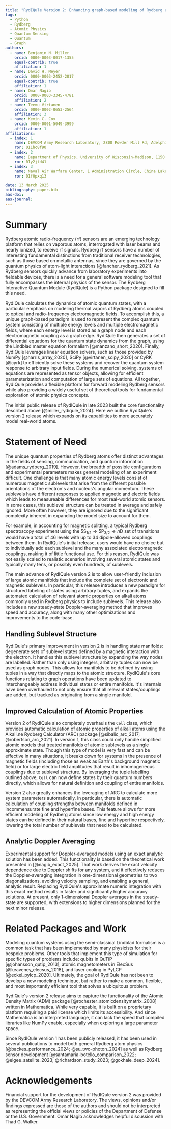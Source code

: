 ```yaml
---
title: "RydIQule Version 2: Enhancing graph-based modeling of Rydberg atoms"
tags:
  - Python
  - Rydberg
  - Atomic Physics
  - Quantum Sensing
  - Quantum
  - Graph
authors:
  - name: Benjamin N. Miller
    orcid: 0000-0003-0017-1355
    equal-contrib: true
    affiliation: 1 
  - name: David H. Meyer
    orcid: 0000-0003-2452-2017
    equal-contrib: true
    affiliation: 1
  - name: Omar Nagib
    orcid: 0000-0003-3345-4781
    affiliation: 2
  - name: Teemu Virtanen
    orcid: 0000-0002-0653-2564
    affiliation: 3
  - name: Kevin C. Cox
    orcid: 0000-0001-5049-3999
    affiliation: 1
affiliations:
  - index: 1
    name: DEVCOM Army Research Laboratory, 2800 Powder Mill Rd, Adelphi, MD, 20783, USA
    ror: 011hc8f90
  - index: 2
    name: Department of Physics, University of Wisconsin-Madison, 1150 University Avenue, Madison, WI, 53706, USA
    ror: 01y2jtd41
  - index: 3
    name: Naval Air Warfare Center, 1 Administration Circle, China Lake, CA, 93555, USA
    ror: 01f0pxq13

date: 13 March 2025
bibliography: paper.bib
aas-doi: 
aas-journal:
---
```

# Summary
<!--- This is an HTML comment in Markdown -->
<!--- EACH SENTENCE SHOULD BE A NEWLINE --->
Rydberg atomic radio-frequency (rf) sensors are an emerging technology platform that relies on vaporous atoms, interrogated with laser beams and nearly ionized, to receive rf signals.
Rydberg rf sensors have a number of interesting fundamental distinctions from traditional receiver technologies,
such as those based on metallic antennas,
since they are governed by the quantum physics of atom-light interactions [@fancher_rydberg_2021].
As Rydberg sensors quickly advance from laboratory experiments into fieldable devices,
there is a need for a general software modeling tool that fully encompasses the internal physics of the sensor.
The Rydberg Interactive Quantum Module (RydIQule) is a Python package designed to fill this need.

RydIQule calculates the dynamics of atomic quantum states,
with a particular emphasis on modeling thermal vapors of Rydberg atoms coupled to optical and radio-frequency electromagnetic fields.
To accomplish this, a unique graph-based paradigm is used to represent the complex quantum system consisting of multiple energy levels and multiple electromagnetic fields,
where each energy level is stored as a graph node and each electromagnetic coupling as a graph edge.
RydIQule then generates a set of differential equations for the quantum state dynamics from the graph,
using the Lindblad master equation formalism [@manzano_short_2020].
Finally, RydIQule leverages linear equation solvers,
such as those provided by NumPy [@harris_array_2020], SciPy [@virtanen_scipy_2020] or CyRK [@cyrk]
to efficiently solve these systems and recover the quantum system response to arbitrary input fields.
During the numerical solving, systems of equations are represented as tensor objects,
allowing for efficient parameterization and computation of large sets of equations.
All together, RydIQule provides a flexible platform for forward modeling Rydberg sensors while also providing a widely useful set of theoretical tools for fundamental exploration of atomic physics concepts.

The initial public release of RydIQule in late 2023 built the core functionality described above [@miller_rydiqule_2024].
Here we outline RydIQule's version 2 release which expands on its capabilities to more accurately model real-world atoms.

# Statement of Need

The unique quantum properties of Rydberg atoms offer distinct advantages in the fields of sensing, communication,
and quantum information [@adams_rydberg_2019].
However, the breadth of possible configurations and experimental parameters makes general modeling of an experiment difficult.
One challenge is that many atomic energy levels consist of numerous magnetic sublevels that arise from the different possible orientations of the electron's and nucleus's angular momentum.
These sublevels have different responses to applied magnetic and electric fields which leads to measureable differences for most real-world atomic sensors.
In some cases, this sublevel structure can be treated in average and safely ignored.
More often however, they are ignored due to the significant complexity inherent in expanding the model size to account for them.

For example, in accounting for magnetic splitting,
a typical Rydberg spectroscopy experiment using the $5\text{S}_{1/2}\rightarrow5\text{P}_{3/2}\rightarrow n\text{D}$ set of transitions would have a total of 46 levels with up to 34 dipole-allowed couplings between them.
In RydIQule's initial release, users would have no choice but to individually add each sublevel and the many associated electromagnetic couplings, making it of little functional use.
For this reason, RydIQule was not easily scaled to realistic scenarios involving several atomic states and typically many tens, or possibly even hundreds, of sublevels.

The main advance of RydIQule version 2 is to allow user-friendly inclusion of large atomic manifolds that include the complete set of electronic and magnetic sublevels.
In particular, this release introduces a new paradigm for structured labeling of states using arbitrary tuples,
and expands the automated calculation of relevant atomic properties on alkali atoms commonly used in Rydberg physics
to include sublevels.
This release also includes a new steady-state Doppler-averaging method that improves speed and accuracy,
along with many other optimizations and improvements to the code-base.

## Handling Sublevel Structure

RydIQule's primary improvement in version 2 is in handling state manifolds: degenerate sets of sublevel states defined by a magnetic interaction with the electron.
It handles this sublevel structure by expanding the way nodes are labelled.
Rather than only using integers, arbitrary tuples can now be used as graph nodes.
This allows for manifolds to be defined by using tuples in a way that directly maps to the atomic structure.
RydIQule's core functions relating to graph operations have been updated to interchangeably address individual states or entire manifolds.
It's internals have been overhauled to not only ensure that all relevant states/couplings are added, but tracked as originating from a single manifold.

## Improved Calculation of Atomic Properties

Version 2 of RydIQule also completely overhauls the `Cell` class, which provides automatic calculation of atomic properties of alkali atoms
using the Alkali.ne Rydberg Calculator (ARC) package [@sibalic_arc_2017; @robertson_arc_2021].
In version 1, this class could only handle simplified atomic models that treated manifolds of atomic sublevels as a single approximate state.
Though this type of model is very fast and can be effective in many situations,
it breaks down for systems in the presence of magnetic fields (including those as weak as Earth's background magnetic field)
or for large electric field amplitudes that result in inhomogeneous couplings due to sublevel structure.
By leveraging the tuple labelling outlined above, `Cell` can now define states by their quantum numbers directly,
which allows for natural definition and coupling of entire manifolds.

Version 2 also greatly enhances the leveraging of ARC to calculate more system parameters automatically.
In particular, there is automatic calculation of coupling strengths between manifolds defined in incommensurate fine and hyperfine bases.
This feature allows for more efficient modeling of Rydberg atoms since low energy and high energy states can be defined in their natural bases,
fine and hyperfine respectively, lowering the total number of sublevels that need to be calculated.

## Analytic Doppler Averaging

Experimental support for Doppler-averaged models using an exact analytic solution has been added.
This functionality is based on the theoretical work presented in [@nagib_exact_2025].
That work derives the exact velocity dependence due to Doppler shifts for any system, and it effectively reduces the Doppler-averaging integration in one-dimensional geometries to two diagonalizations, avoiding velocity sampling, and enabling a general, analytic result.
Replacing RydIQule's approximate numeric integration with this exact method results in faster and significantly higher accuracy solutions.
At present, only 1-dimensional Doppler averages in the steady-state are supported, with extensions to higher dimensions planned for the next minor release.

# Related Packages and Work

Modeling quantum systems using the semi-classical Lindblad formalism is a common task that has been implemented by many physicists for their bespoke problems.
Other tools that implement this type of simulation for specific types of problems include: qubits in QuTiP [@johansson_qutip_2013], atomic magnetometers in ElecSus [@keaveney_elecsus_2018], and laser cooling in PyLCP [@eckel_pylcp_2020].
Ultimately, the goal of RydIQule has not been to develop a new modeling technique,
but rather to make a common, flexible, and most importantly efficient tool that solves a ubiquitous problem.

RydIQule's version 2 release aims to capture the functionality of the Atomic Density Matrix (ADM) package [@rochester_atomicdensitymatrix_2008] written in Mathematica.
While very capable,
it is built on a proprietary platform requiring a paid license which limits its accessibility.
And since Mathematica is an interpreted language,
it can lack the speed that compiled libraries like NumPy enable, especially when exploring a large parameter space.

Since RydIQule version 1 has been publicly released,
it has been used in several publications to model both general Rydberg atom physics [@backes_performance_2024; @su_two-photon_2024]
as well as Rydberg sensor development [@santamaria-botello_comparison_2022; @elgee_satellite_2023; @richardson_study_2023; @gokhale_deep_2024].

# Acknowledgements

Financial support for the development of RydIQule version 2 was provided by the DEVCOM Army Research Laboratory.
The views, opinions and/or findings expressed are those of the authors and should not be interpreted as representing the official views or policies of the Department of Defense or the U.S. Government. Omar Nagib acknowledges helpful discussion with Thad G. Walker.
